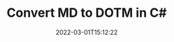 ---
############################# Static ############################
layout: "auto-gen-conversion"
date: 2022-03-01T15:12:22
draft: false
otherformats: bmp doc docm docx dot dotm dotx epub gif ico jpeg jpg md odt ott pdf png psd rtf tex tif tiff txt xps
breadcrumb: MD to DOTM in C#

############################# Head ############################
head_title: "MD to DOTM Converter in C#"
head_description: "Convert MD to DOTM in .NET using a few lines of code. Use the GroupDocs Document Conversion API to convert over 160 file formats."

############################# Header ############################
title: "Convert MD to DOTM in C#"
description: "MD to DOTM conversion with a few lines of .NET code"
bg_image: "https://cms.admin.containerize.com/templates/aspose/App_Themes/V3/images/bg/header1.png"
bg_overlay: false
button:
    enable: true

############################# SubMenu ############################
submenu:
    enable: true

    left:
        img_alt: "GroupDocs.Conversion for .NET"
        image: "https://cms.admin.containerize.com/templates/groupdocs/images/product-logos/90x90-noborder/groupdocs-conversion-net.png"
        product: "GroupDocs.Conversion"
        platform: ".NET"

    

############################# About ############################
about:
    enable: true
    title: "About GroupDocs.Conversion для .NET API"
    content: |
        [GroupDocs.Conversion for .NET](https://products.groupdocs.com/conversion/net/) can be used to convert Microsoft Word, Excel, PowerPoint, PDF, Visio and other formats. GroupDocs.Conversion is a standalone API that is suitable for back-end and internal systems where high performance is required. It does not depend on any software such as Microsoft or Open Office.
    

overview:
    enable: true
    content: |
        Convert your MD files to DOTM in .NET easily. You can use just a couple of C# code lines in any platform of your choice like - Windows, Linux, macOS.
        You can try MD to DOTM conversion for free and evaluate conversion results quality.
        Along with simple file conversion scenarios you can try more advanced options for loading source MD file and for saving output DOTM result. 
        
        For example, for the source MD file you may use the following load options:

        * auto-detect file format;
        * specify password for protected files (if file format supports it);
        * replace missing fonts to preserve document appearance.
        
        There are also advanced convert options for the DOTM file:

        * convert specific document page or page range;
        * add a watermark to the converted DOTM file.

        Once conversion is completed you can save your DOTM file to the local file path or any third-party storage like FTP, Amazon S3, Google Drive, Dropbox etc.
        Please note - to convert MD to DOTM there is no need for any additional software installed - like MS Office, Open Office, Adobe Acrobat Reader etc. 


############################# Steps ############################
steps:
    enable: true
    title_left: "Steps to convert MD to DOTM in C#"
    content_left: |
        [GroupDocs.Conversion](https://products.groupdocs.com/conversion/net/) makes it easy for developers to convert a MD file to DOTM with a few lines of code.

        * Create an instance of the Converter class and provide the file MD with the full path
        * Create and set ConvertOptions for DOTM type.
        * Call the Converter.Convert method and pass the full path and format (DOTM) as a parameter
        
    title_right: "System Requirements"
    content_right: |
        Basic conversion with GroupDocs.Conversion for .NET can be done in just a few simple steps. Our APIs are supported on all major platforms and operating systems. Before executing the code below, make sure you have the following prerequisites installed on your system.

        * Operating systems: Microsoft Windows, Linux, MacOS
        * Development environments: Microsoft Visual Studio, Xamarin, MonoDevelop
        * Frameworks: .NET Framework, .NET Standard, .NET Core, Mono
        * Get the latest GroupDocs.Conversion for .NET from [Nuget](https://www.nuget.org/packages/groupdocs.conversion)
        
    code: |
        ```cs
        // Load MD file
        var converter = new GroupDocs.Conversion.Converter("template.md");
        // Set conversion parameters for DOTM format
        var convertOptions = converter.GetPossibleConversions()["dotm"].ConvertOptions;
        // Convert to DOTM format
        converter.Convert("output.dotm", convertOptions);        
        ```
        
demos:
    enable: true
    title: "MD to DOTM Live Demo"
    content: |
       Convert MD to DOTM now by visiting the [GroupDocs.Conversion App](https://products.groupdocs.app/conversion/family) website. Online demo has the following advantages
          

more_formats:
    enable: true
    title: "Other supported transformations MD"
    content: "You can also convert MD to many other file formats. Please see the list below."
       
       
back_to_top:
    enable: true
---